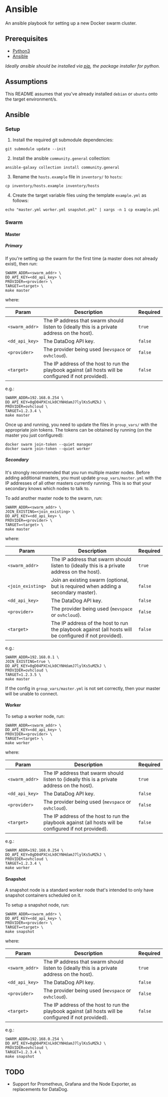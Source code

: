 # Ansible

An ansible playbook for setting up a new Docker swarm cluster.

## Prerequisites

- [Python3](https://realpython.com/installing-python)
- [Ansible](https://docs.ansible.com/ansible/latest/installation_guide/intro_installation.html)

_Ideally ansible should be installed via [pip](https://pip.pypa.io/en/stable/), the package installer for python._

## Assumptions

This README assumes that you've already installed `debian` or `ubuntu` onto the target environment/s.

## Ansible

### Setup

1. Install the required git submodule dependencies:

```console
git submodule update --init
```

2. Install the ansible `community.general` collection:

```console
ansible-galaxy collection install community.general
```

3. Rename the `hosts.example` file in `inventory/` to `hosts`:

```console
cp inventory/hosts.example inventory/hosts
```

4. Create the target variable files using the template `example.yml` as follows:

```console
echo "master.yml worker.yml snapshot.yml" | xargs -n 1 cp example.yml
```

### Swarm

#### Master

##### Primary

If you're setting up the swarm for the first time (a master does not already exist), then run:

```console
SWARM_ADDR=<swarm_addr> \
DD_API_KEY=<dd_api_key> \
PROVIDER=<provider> \
TARGET=<target> \
make master
```

where:

| Param          | Description                                                                                            | Required |
|----------------|--------------------------------------------------------------------------------------------------------|----------|
| `<swarm_addr>` | The IP address that swarm should listen to (ideally this is a private address on the host).            | `true`   |
| `<dd_api_key>` | The DataDog API key.                                                                                   | `false`  |
| `<provider>`   | The provider being used (`mevspace` or `ovhcloud`).                                                    | `false`  |
| `<target>`     | The IP address of the host to run the playbook against (all hosts will be configured if not provided). | `false`  |


e.g.:

```console
SWARM_ADDR=192.168.0.254 \
DD_API_KEY=0gD04PXCnLk0CYNHdamJ7lylKs5uMZkJ \
PROVIDER=ovhcloud \
TARGET=1.2.3.4 \
make master
```

Once up and running, you need to update the files in `group_vars/` with the appropriate join tokens. The tokens can be obtained by running (on the master you just configured):

```console
docker swarm join-token --quiet manager
docker swarm join-token --quiet worker
```

##### Secondary

It's strongly recommended that you run multiple master nodes. Before adding additional masters, you must update `group_vars/master.yml` with the IP addresses of all other masters currently running. This is so that your secondary knows which nodes to talk to.

To add another master node to the swarm, run:

```console
SWARM_ADDR=<swarm_addr> \
JOIN_EXISTING=<join_existing> \
DD_API_KEY=<dd_api_key> \
PROVIDER=<provider> \
TARGET=<target> \
make master
```

where:

| Param             | Description                                                                                            | Required |
|-------------------|--------------------------------------------------------------------------------------------------------|----------|
| `<swarm_addr>`    | The IP address that swarm should listen to (ideally this is a private address on the host).            | `true`   |
| `<join_existing>` | Join an existing swarm (optional, but is required when adding a secondary master).                     | `false`  |
| `<dd_api_key>`    | The DataDog API key.                                                                                   | `false`  |
| `<provider>`      | The provider being used (`mevspace` or `ovhcloud`).                                                    | `false`  |
| `<target>`        | The IP address of the host to run the playbook against (all hosts will be configured if not provided). | `false`  |

e.g.:

```console
SWARM_ADDR=192.168.0.1 \
JOIN_EXISTING=true \
DD_API_KEY=0gD04PXCnLk0CYNHdamJ7lylKs5uMZkJ \
PROVIDER=ovhcloud \
TARGET=1.2.3.5 \
make master
```

If the config in `group_vars/master.yml` is not set correctly, then your master will be unable to connect.

#### Worker

To setup a worker node, run:

```console
SWARM_ADDR=<swarm_addr> \
DD_API_KEY=<dd_api_key> \
PROVIDER=<provider> \
TARGET=<target> \
make worker
```

where:

| Param          | Description                                                                                            | Required |
|----------------|--------------------------------------------------------------------------------------------------------|----------|
| `<swarm_addr>` | The IP address that swarm should listen to (ideally this is a private address on the host).            | `true`   |
| `<dd_api_key>` | The DataDog API key.                                                                                   | `false`  |
| `<provider>`   | The provider being used (`mevspace` or `ovhcloud`).                                                    | `false`  |
| `<target>`     | The IP address of the host to run the playbook against (all hosts will be configured if not provided). | `false`  |


e.g.:

```console
SWARM_ADDR=192.168.0.254 \
DD_API_KEY=0gD04PXCnLk0CYNHdamJ7lylKs5uMZkJ \
PROVIDER=ovhcloud \
TARGET=1.2.3.4 \
make worker
```

#### Snapshot

A snapshot node is a standard worker node that's intended to only have snapshot containers scheduled on it.

To setup a snapshot node, run:

```console
SWARM_ADDR=<swarm_addr> \
DD_API_KEY=<dd_api_key> \
PROVIDER=<provider> \
TARGET=<target> \
make snapshot
```

where:

| Param          | Description                                                                                            | Required |
|----------------|--------------------------------------------------------------------------------------------------------|----------|
| `<swarm_addr>` | The IP address that swarm should listen to (ideally this is a private address on the host).            | `true`   |
| `<dd_api_key>` | The DataDog API key.                                                                                   | `false`  |
| `<provider>`   | The provider being used (`mevspace` or `ovhcloud`).                                                    | `false`  |
| `<target>`     | The IP address of the host to run the playbook against (all hosts will be configured if not provided). | `false`  |


e.g.:

```console
SWARM_ADDR=192.168.0.254 \
DD_API_KEY=0gD04PXCnLk0CYNHdamJ7lylKs5uMZkJ \
PROVIDER=ovhcloud \
TARGET=1.2.3.4 \
make snapshot
```

## TODO

* Support for Prometheus, Grafana and the Node Exporter, as replacements for DataDog.
